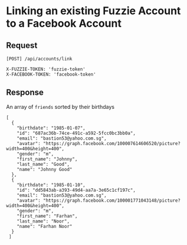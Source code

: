 Linking an existing Fuzzie Account to a Facebook Account
========================================================

Request
-------

```
[POST] /api/accounts/link

X-FUZZIE-TOKEN: 'fuzzie-token'
X-FACEBOOK-TOKEN: 'facebook-token'

```

Response
--------

An array of `friends` sorted by their birthdays

```
[
  {
    "birthdate": "1985-01-07",
    "id": "687ac36b-74ce-491c-a592-5fcc0bc3bb0a",
    "email": "bastion53@yahoo.com.sg",
    "avatar": "https://graph.facebook.com/100007614606520/picture?width=400&height=400",
    "gender": "m",
    "first_name": "Johnny",
    "last_name": "Good",
    "name": "Johnny Good"
  },
  {
    "birthdate": "1985-01-10",
    "id": "dd5843ab-a393-49d4-aa7a-3e65c1cf197c",
    "email": "bastion53@yahoo.com.sg",
    "avatar": "https://graph.facebook.com/100001771043148/picture?width=400&height=400",
    "gender": "m",
    "first_name": "Farhan",
    "last_name": "Noor",
    "name": "Farhan Noor"
  }
 ]
```
